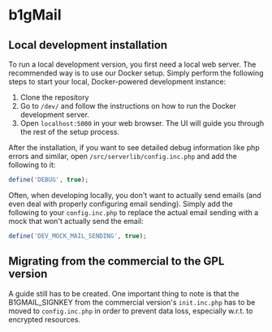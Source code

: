 # b1gMail

## Local development installation

To run a local development version, you first need a local web server. The recommended way is to use our Docker setup. Simply perform the following steps to start your local, Docker-powered development instance:

1. Clone the repository
2. Go to `/dev/` and follow the instructions on how to run the Docker development server.
3. Open `localhost:5000` in your web browser. The UI will guide you through the rest of the setup process.

After the installation, if you want to see detailed debug information like php errors and similar, open `/src/serverlib/config.inc.php` and add the following to it:

```php
define('DEBUG', true);
```

Often, when developing locally, you don't want to actually send emails (and even deal with properly configuring email sending). Simply add the following to your `config.inc.php` to replace the actual email sending with a mock that won't actually send the email:

```php
define('DEV_MOCK_MAIL_SENDING', true);
```

## Migrating from the commercial to the GPL version

A guide still has to be created. One important thing to note is that the B1GMAIL_SIGNKEY
from the commercial version's `init.inc.php` has to be moved to `config.inc.php` in order
to prevent data loss, especially w.r.t. to encrypted resources.
